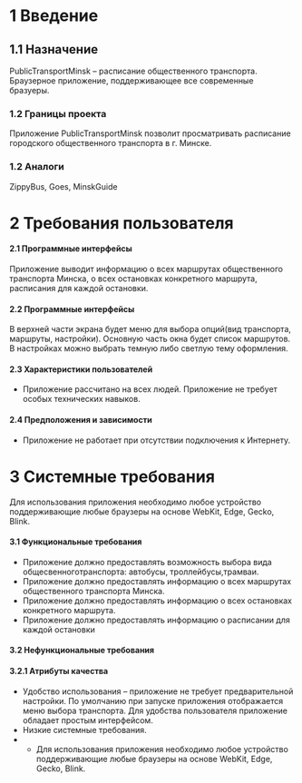 # 1 Введение
## 1.1 Назначение
PublicTransportMinsk – расписание общественного транспорта. Браузерное приложение, поддерживающее все современные бразуеры.
### 1.2 Границы проекта
Приложение PublicTransportMinsk позволит просматривать расписание городского общественного транспорта в г. Минске.
### 1.2 Аналоги
ZippyBus, Goes, MinskGuide
# 2 Требования пользователя
#### 2.1 Программные интерфейсы
Приложение выводит информацию  о всех маршрутах общественного транспорта Минска, о всех остановках конкретного маршрута, расписания для каждой остановки.
#### 2.2 Программные интерфейсы
В верхней части экрана будет меню для выбора опций(вид транспорта, маршруты, настройки). Основную часть окна будет список маршрутов. В настройках можно выбрать темную либо светлую тему оформления.
#### 2.3 Характеристики пользователей
* Приложение рассчитано на всех людей. Приложение не требует особых технических навыков.
#### 2.4 Предположения и зависимости
* Приложение не работает при отсутствии подключения к Интернету.
# 3 Системные требования 
Для использования приложения необходимо любое устройство поддерживающие любые браузеры на основе WebKit, Edge, Gecko, Blink.
#### 3.1 Функциональные требования
* Приложение должно предоставлять возможность выбора вида общесвенноготранспорта: автобусы, троллейбусы,трамваи.
* Приложение должно предоставлять информацию о всех маршрутах общественного транспорта Минска.
* Приложение должно предоставлять информацию о всех остановках конкретного маршрута.
* Приложение должно предоставлять информацию о расписании для каждой остановки
#### 3.2 Нефункциональные требования
#### 3.2.1 Атрибуты качества
*	Удобство использования – приложение не требует предварительной настройки. По умолчанию при запуске приложения отображается меню выбора транспорта. Для удобства пользователя приложение обладает простым интерфейсом.
*	Низкие системные требования. 
*	* Для использования приложения необходимо любое устройство поддерживающие любые браузеры на основе WebKit, Edge, Gecko, Blink.
